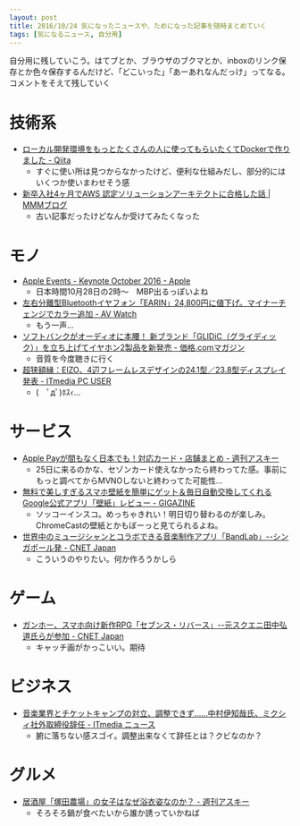 ```yaml
---
layout: post
title: 2016/10/24 気になったニュースや、ためになった記事を随時まとめていく
tags: [気になるニュース, 自分用]
---
```


自分用に残していこう。はてブとか、ブラウザのブクマとか、inboxのリンク保存とか色々保存するんだけど、「どこいった」「あーあれなんだっけ」ってなる。
コメントをそえて残していく

# 技術系

- [ローカル開発環境をもっとたくさんの人に使ってもらいたくてDockerで作りました \- Qiita](http://qiita.com/yousan/items/f05fa03c1f3951971f2f)
  - すぐに使い所は見つからなかったけど、便利な仕組みだし、部分的にはいくつか使いまわせそう感
- [新卒入社4ヶ月でAWS 認定ソリューションアーキテクトに合格した話 \| MMMブログ](http://blog.mmmcorp.co.jp/blog/2015/07/18/aws-solution-architect/)
  - 古い記事だったけどなんか受けてみたくなった

# モノ

- [Apple Events \- Keynote October 2016 \- Apple](http://www.apple.com/apple-events/october-2016/)
  - 日本時間10月28日の2時〜　MBP出るっぽいよね
- [左右分離型Bluetoothイヤフォン「EARIN」24,800円に値下げ。マイナーチェンジでカラー追加 \- AV Watch](http://av.watch.impress.co.jp/docs/news/1025860.html)
  - もう一声…
- [ソフトバンクがオーディオに本腰！ 新ブランド「GLIDiC（グライディック）」を立ち上げてイヤホン2製品を新発売 \- 価格\.comマガジン](https://mag.kakaku.com/av-kaden/?id=4647)
  - 音質を今度聴きに行く
- [超狭額縁：EIZO、4辺フレームレスデザインの24\.1型／23\.8型ディスプレイ発表 \- ITmedia PC USER](http://www.itmedia.co.jp/pcuser/articles/1610/20/news110.html)
  - (　ﾟдﾟ)ﾎｽｨ…

# サービス

- [Apple Payが間もなく日本でも！対応カード・店舗まとめ \- 週刊アスキー](http://weekly.ascii.jp/elem/000/000/386/386632/)
  - 25日に来るのかな、セゾンカード使えなかったら終わってた感。事前にもっと調べてからMVNOしないと終わってた可能性…
- [無料で美しすぎるスマホ壁紙を簡単にゲット＆毎日自動交換してくれるGoogle公式アプリ「壁紙」レビュー \- GIGAZINE](http://gigazine.net/news/20161023-google-wallpaper/)
  - ソッコーインスコ。めっちゃきれい！明日切り替わるのが楽しみ。ChromeCastの壁紙とかもぼーっと見てられるよね。
- [世界中のミュージシャンとコラボできる音楽制作アプリ「BandLab」\-\-シンガポール発 \- CNET Japan](http://japan.cnet.com/sp/startup_asia/35090842/)
  - こういうのやりたい。何か作ろうかしら

# ゲーム

- [ガンホー、スマホ向け新作RPG「セブンス・リバース」\-\-元スクエニ田中弘道氏らが参加 \- CNET Japan](http://japan.cnet.com/entertainment/35090874/)
  - キャッチ画がかっこいい。期待

# ビジネス

- [音楽業界とチケットキャンプの対立、調整できず……中村伊知哉氏、ミクシィ社外取締役辞任 \- ITmedia ニュース](http://www.itmedia.co.jp/news/articles/1610/21/news072.html)
  - 腑に落ちない感スゴイ。調整出来なくて辞任とは？クビなのか？

# グルメ

- [居酒屋「塚田農場」の女子はなぜ浴衣姿なのか？ \- 週刊アスキー](http://weekly.ascii.jp/elem/000/000/386/386623/index-2.html)
  - そろそろ鍋が食べたいから誰か誘っていかねば
